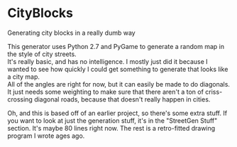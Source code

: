 # CityBlocks
Generating city blocks in a really dumb way

This generator uses Python 2.7 and PyGame to generate a random map in the style of city streets.  
It's really basic, and has no intelligence. I mostly just did it because I wanted to see how quickly I could get something to generate that looks like a city map.  
All of the angles are right for now, but it can easily be made to do diagonals. It just needs some weighting to make sure that there aren't a ton of criss-crossing diagonal roads, because that doesn't really happen in cities.  

Oh, and this is based off of an earlier project, so there's some extra stuff. If you want to look at just the generation stuff, it's in the "StreetGen Stuff" section. It's maybe 80 lines right now. The rest is a retro-fitted drawing program I wrote ages ago.
